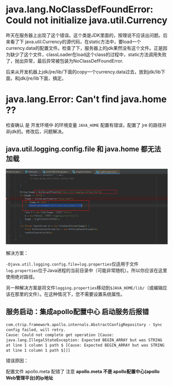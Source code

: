 # java.lang.NoClassDefFoundError: Could not initialize java.util.Currency

昨天在服务器上出现了这个错误。这个类是JDK里面的，按理说不应该出问题。后来看了下 java.util.Currency的源代码，在static方法中，要load一个currency.data的配置文件。检查了下，服务器上的jdk果然没有这个文件。正是因为缺少了这个文件，classLoader在load这个class的过程中，static方法调用失败了，抛出异常，最后异常被包装为NoClassDefFoundError.

后来从开发机器上jdk/jre/lib/下面的copy一个currency.data过去，放到jdk/lib下面，和jdk/jre/lib下面，搞定。

# java.lang.Error: Can't find java.home ??

检查确认 是 开发环境中  的环境变量 `JAVA_HOME` 配置有错误，配置了 jre 的路径并非jdk的。修改后，问题解决。

## java.util.logging.config.file 和 java.home 都无法加载

![image-20210527090149112](java异常问题/image-20210527090149112.png)

解决方案：

`-Djava.util.logging.config.file=log.properties`仅适用于文件`log.properties`位于Java进程的当前目录中（可能非常随机）。所以你应该在这里使用绝对路径。

另一种解决方案是将文件`logging.properties`移动到`$JAVA_HOME/lib/`（或编辑应该在那里的文件）。在这种情况下，您不需要设置系统属性。



## 服务启动：集成apollo配置中心  启动服务后报错

```shell
com.ctrip.framework.apollo.internals.AbstractConfigRepository - Sync config failed, will retry. 
Cause: Could not complete get operation [Cause: java.lang.IllegalStateException: Expected BEGIN_ARRAY but was STRING at line 1 column 1 path $ [Cause: Expected BEGIN_ARRAY but was STRING at line 1 column 1 path $]]]
```

错误原因：

配置文件 apollo.meta 配错了
注意 **apollo.meta 不是 apollo配置中心(apollo Web管理平台)的ip地址**



